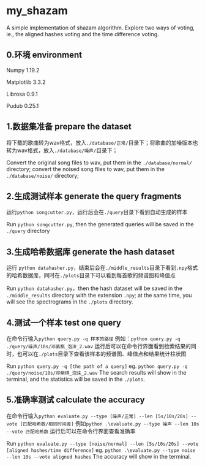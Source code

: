 # my_shazam

A simple implementation of shazam algorithm. Explore two ways of voting, ie., the aligned hashes voting and the time difference voting.

## 0.环境 environment
Numpy 1.19.2

Matplotlib 3.3.2

Librosa 0.9.1

Pudub 0.25.1

## 1.数据集准备 prepare the dataset
将下载的歌曲转为wav格式，放入```./database/正常/```目录下；将歌曲的加噪版本也转为wav格式，放入```./database/噪声/```目录下；

Convert the original song files to wav, put them in the ```./database/normal/``` directory; convert the noised song files to wav, put them in the ```./database/noise/``` directory;

## 2.生成测试样本 generate the query fragments
运行```python songcutter.py```，运行后会在```./query```目录下看到自动生成的样本

Run ```python songcutter.py```, then the generated queries will be saved in the ```./query``` directory

## 3.生成哈希数据库 generate the hash dataset
运行 ```python datahasher.py```，结束后会在```./middle_results```目录下看到```.npy```格式的哈希数据库，同时在```./plots```目录下可以看到每首歌的频谱图和峰值点

Run ```python datahasher.py```，then the hash dataset will be saved in the ```./middle_results``` directory with the extension ```.npy```; at the same time, you will see the spectrograms in the ```./plots``` directory.

## 4.测试一个样本 test one query
在命令行输入```python query.py -q 样本的路径```
例如：```python query.py -q ./query/噪声/10s/邓紫棋_泡沫_2.wav```
运行后可以在命令行界面看到检索结果的同时，也可以在```./plots```目录下查看该样本的频谱图、峰值点和结果统计柱状图

Run ```python query.py -q [the path of a query]```
eg. ```python query.py -q ./query/noise/10s/邓紫棋_泡沫_2.wav```
The search results will show in the terminal, and the statistics will be saved in the ```./plots```.

## 5.准确率测试 calculate the accuracy
在命令行输入```python evaluate.py --type [噪声/正常] --len [5s/10s/20s] --vote [匹配哈希数/相同时间差]```
例如```python .\evaluate.py --type 噪声 --len 10s --vote 匹配哈希数```
运行后可以在命令行界面查看准确率

Run ```python evaluate.py --type [noise/normal] --len [5s/10s/20s] --vote [aligned hashes/time difference]```
eg. ```python .\evaluate.py --type noise --len 10s --vote aligned hashes```
The accuracy will show in the terminal.
